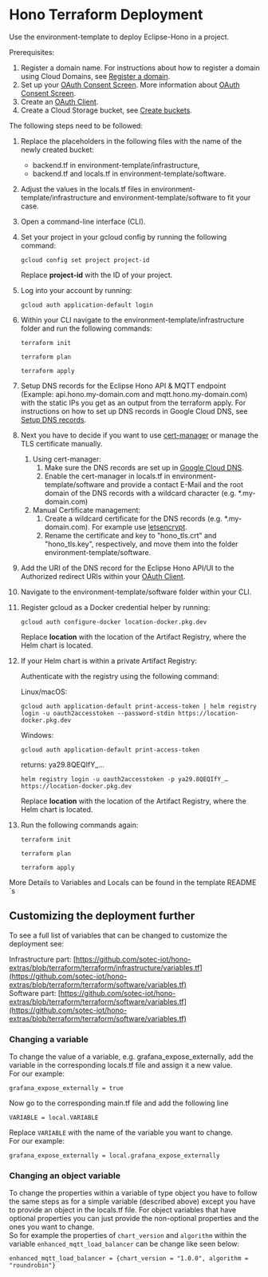 # Hono Terraform Deployment

Use the environment-template to deploy Eclipse-Hono in a project.

Prerequisites:
1. Register a domain name. For instructions about how to register a domain using Cloud Domains, see [Register a domain](https://cloud.google.com/dns/docs/tutorials/create-domain-tutorial).
2. Set up your [OAuth Consent Screen](https://console.cloud.google.com/apis/credentials/consent). More information about [OAuth Consent Screen](https://support.google.com/cloud/answer/10311615?hl=en&ref_topic=3473162&sjid=5743182626460156348-EU).
3. Create an [OAuth Client](https://console.cloud.google.com/apis/credentials).
4. Create a Cloud Storage bucket, see [Create buckets](https://cloud.google.com/storage/docs/creating-buckets).


The following steps need to be followed:
1. Replace the placeholders in the following files with the name of the newly created bucket:
    * backend.tf in environment-template/infrastructure,
    * backend.tf and locals.tf in environment-template/software.
2. Adjust the values in the locals.tf files in environment-template/infrastructure and environment-template/software to fit your case.
3. Open a command-line interface (CLI).
4. Set your project in your gcloud config by running the following command:
    ```
    gcloud config set project project-id
    ```
    Replace <b>project-id</b> with the ID of your project.
5. Log into your account by running:
    ```
    gcloud auth application-default login
    ```
6. Within your CLI navigate to the environment-template/infrastructure folder and run the following commands:
    ```
    terraform init
    ```
    ```
    terraform plan
    ```
    ```
    terraform apply
    ```
7. Setup DNS records for the Eclipse Hono API & MQTT endpoint (Example: api.hono.my-domain.com and mqtt.hono.my-domain.com) with the static IPs you get as an output from the terraform apply. For instructions on how to set up DNS records in Google Cloud DNS, see [Setup DNS records](https://cloud.google.com/dns/docs/set-up-dns-records-domain-name).
8. Next you have to decide if you want to use [cert-manager](https://cert-manager.io) or manage the TLS certificate manually.
   1. Using cert-manager:
      1. Make sure the DNS records are set up in [Google Cloud DNS](https://console.cloud.google.com/net-services/dns).
      2. Enable the cert-manager in locals.tf in environment-template/software and provide a contact E-Mail and the root domain of the DNS records with a wildcard character (e.g. *.my-domain.com)
   2. Manual Certificate management:
      1. Create a wildcard certificate for the DNS records (e.g. *.my-domain.com). For example use [letsencrypt](https://letsencrypt.org).
      2. Rename the certificate and key to "hono_tls.crt" and "hono_tls.key", respectively, and move them into the folder environment-template/software.
9. Add the URI of the DNS record for the Eclipse Hono API/UI to the Authorized redirect URIs within your [OAuth Client](https://console.cloud.google.com/apis/credentials).
10. Navigate to the environment-template/software folder within your CLI.
11. Register gcloud as a Docker credential helper by running:
    ```
    gcloud auth configure-docker location-docker.pkg.dev
    ```
    Replace <b>location</b> with the location of the Artifact Registry, where the Helm chart is located.
12. If your Helm chart is within a private Artifact Registry:

    Authenticate with the registry using the following command:

    Linux/macOS:
    ```
    gcloud auth application-default print-access-token | helm registry login -u oauth2accesstoken --password-stdin https://location-docker.pkg.dev
    ```
    Windows:
    ```
    gcloud auth application-default print-access-token
    ```
    returns: ya29.8QEQIfY_...
    ```
    helm registry login -u oauth2accesstoken -p ya29.8QEQIfY_… https://location-docker.pkg.dev
    ```
    
    Replace <b>location</b> with the location of the Artifact Registry, where the Helm chart is located.
13. Run the following commands again:
    ```
    terraform init
    ```
    ```
    terraform plan
    ```
    ```
    terraform apply
    ```


More Details to Variables and Locals can be found in the template README´s

## Customizing the deployment further

To see a full list of variables that can be changed to customize the deployment see:

Infrastructure part: [https://github.com/sotec-iot/hono-extras/blob/terraform/terraform/infrastructure/variables.tf](https://github.com/sotec-iot/hono-extras/blob/terraform/terraform/software/variables.tf)<br/>
Software part: [https://github.com/sotec-iot/hono-extras/blob/terraform/terraform/software/variables.tf](https://github.com/sotec-iot/hono-extras/blob/terraform/terraform/software/variables.tf)

### Changing a variable
To change the value of a variable, e.g. grafana_expose_externally, add the variable in the corresponding locals.tf file and assign it a new value.<br/>
For our example:
```
grafana_expose_externally = true
```
Now go to the corresponding main.tf file and add the following line
```
VARIABLE = local.VARIABLE
```
Replace `VARIABLE` with the name of the variable you want to change.<br/>
For our example:
```
grafana_expose_externally = local.grafana_expose_externally
```

### Changing an object variable
To change the properties within a variable of type object you have to follow the same steps as for a simple variable (described above) except you have to provide an object in the locals.tf file.
For object variables that have optional properties you can just provide the non-optional properties and the ones you want to change.<br/>
So for example the properties of `chart_version` and `algorithm` within the variable `enhanced_mqtt_load_balancer` can be change like seen below:
```
enhanced_mqtt_load_balancer = {chart_version = "1.0.0", algorithm = "roundrobin"}
```